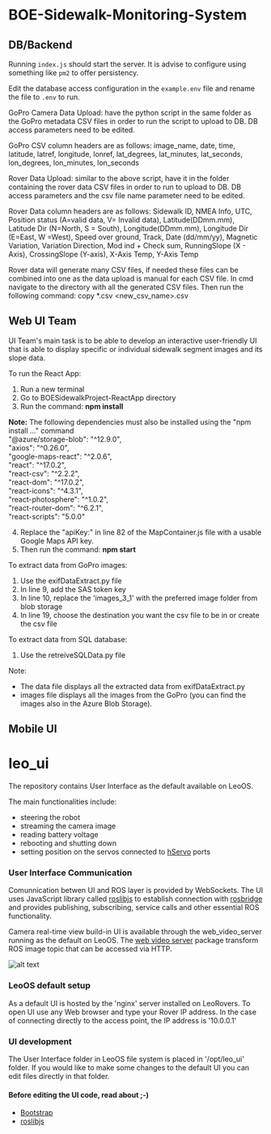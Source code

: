 # BOE-Sidewalk-Monitoring-System

## DB/Backend ##

Running `index.js` should start the server. It is advise to configure using something like `pm2` to offer persistency.

Edit the database access configuration in the `example.env` file and rename the file to `.env` to run.

GoPro Camera Data Upload: have the python script in the same folder as the GoPro metadata CSV files in order to run the script to upload to DB. DB access parameters need to be edited.

GoPro CSV column headers are as follows: image_name,	date,	time,	latitude,	latref,	longitude,	lonref,	lat_degrees,	lat_minutes,	lat_seconds,	lon_degrees,	lon_minutes,	lon_seconds


Rover Data Upload: similar to the above script, have it in the folder containing the rover data CSV files in order to run to upload to DB. DB access parameters and the csv file name parameter need to be edited.

Rover Data column headers are as follows: Sidewalk ID,	NMEA Info,	UTC,	Position status (A=valid data, V= Invalid data),	Latitude(DDmm.mm),	Latitude Dir (N=North, S = South),	Longitude(DDmm.mm),	Longitude Dir (E=East, W =West),	Speed over ground,	Track,	Date (dd/mm/yy),	Magnetic Variation,	Variation Direction,	Mod ind + Check sum,	RunningSlope (X - Axis),	CrossingSlope (Y-axis),	X-Axis Temp,	Y-Axis Temp


Rover data will generate many CSV files, if needed these files can be combined into one as the data upload is manual for each CSV file.
In cmd navigate to the directory with all the generated CSV files. Then run the following command: copy *.csv <new_csv_name>.csv


## Web UI Team ##

UI Team's main task is to be able to develop an interactive user-friendly UI that is able to display specific or individual sidewalk segment images and its slope data. 

To run the React App:
1. Run a new terminal
2. Go to BOESidewalkProject-ReactApp directory
3. Run the command: **npm install**

**Note:** The following dependencies must also be installed using the "npm install ..." command
<br> "@azure/storage-blob": "^12.9.0",
<br> "axios": "^0.26.0",
<br> "google-maps-react": "^2.0.6",
<br> "react": "^17.0.2",
<br> "react-csv": "^2.2.2",
<br> "react-dom": "^17.0.2",
<br> "react-icons": "^4.3.1",
<br> "react-photosphere": "^1.0.2",
<br> "react-router-dom": "^6.2.1",
<br> "react-scripts": "5.0.0"

4. Replace the "apiKey:" in line 82 of the MapContainer.js file with a usable Google Maps API key.
5. Then run the command: **npm start**

To extract data from GoPro images: 
1. Use the exifDataExtract.py file 
2. In line 9, add the SAS token key
3. In line 10, replace the 'images_3_1' with the preferred image folder from blob storage
4. In line 19, choose the destination you want the csv file to be in or create the csv file
    
To extract data from SQL database:
1. Use the retreiveSQLData.py file

Note:
- The data file displays all the extracted data from exifDataExtract.py
- images file displays all the images from the GoPro (you can find the images also in the Azure Blob Storage).

## Mobile UI ##
# leo_ui

The repository contains User Interface as the default available on LeoOS.

The main functionalities include:
- steering the robot
- streaming the camera image
- reading battery voltage
- rebooting and shutting down
- setting position on the servos connected to [hServo] ports

### User Interface Communication

Comunnication betwen UI and ROS layer is provided by WebSockets. The UI uses JavaScript library called [roslibjs] to establish connection with [rosbridge] and provides publishing, subscribing, service calls and other essential ROS functionality.

Camera real-time view build-in UI is available through the web_video_server running as the default on LeoOS. The [web video server] package transform ROS image topic that can be accessed via HTTP.

![alt text][architecture]

### LeoOS default setup

As a default UI is hosted by the 'nginx' server installed on LeoRovers. To open UI use any Web browser and type your Rover IP address. In the case of connecting directly to the access point, the IP address is '10.0.0.1'

### UI development

The User Interface folder in LeoOS file system is placed in '/opt/leo_ui' folder. If you would like to make some changes to the default UI you can edit files directly in that folder.

#### Before editing the UI code, read about ;-)
- [Bootstrap]
- [roslibjs]

[architecture]: docs/architecture.png 

[hServo]: https://app.gitbook.com/@leorover/s/leorover/integrations/digital-servos-up-to-3

[roslibjs]: http://wiki.ros.org/roslibjs

[rosbridge]: http://wiki.ros.org/rosbridge_suite

[web video server]: http://wiki.ros.org/web_video_server

[Bootstrap]: https://getbootstrap.com/docs/5.0/getting-started/introduction/
